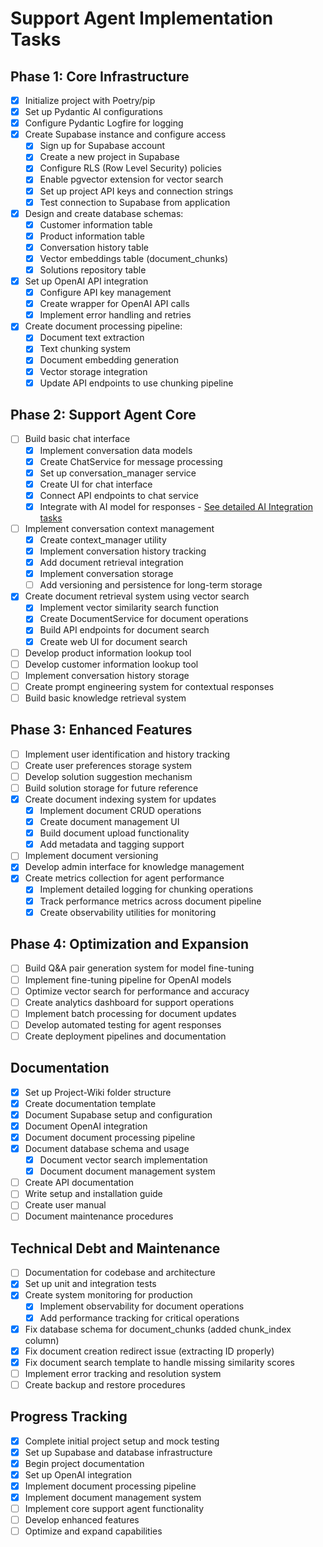 # Support Agent Implementation Tasks

## Phase 1: Core Infrastructure
- [x] Initialize project with Poetry/pip
- [x] Set up Pydantic AI configurations
- [x] Configure Pydantic Logfire for logging
- [x] Create Supabase instance and configure access
  - [x] Sign up for Supabase account
  - [x] Create a new project in Supabase
  - [x] Configure RLS (Row Level Security) policies
  - [x] Enable pgvector extension for vector search
  - [x] Set up project API keys and connection strings
  - [x] Test connection to Supabase from application
- [x] Design and create database schemas:
  - [x] Customer information table
  - [x] Product information table
  - [x] Conversation history table
  - [x] Vector embeddings table (document_chunks)
  - [x] Solutions repository table
- [x] Set up OpenAI API integration
  - [x] Configure API key management
  - [x] Create wrapper for OpenAI API calls
  - [x] Implement error handling and retries
- [x] Create document processing pipeline:
  - [x] Document text extraction
  - [x] Text chunking system
  - [x] Document embedding generation
  - [x] Vector storage integration
  - [x] Update API endpoints to use chunking pipeline

## Phase 2: Support Agent Core
- [ ] Build basic chat interface
  - [x] Implement conversation data models
  - [x] Create ChatService for message processing
  - [x] Set up conversation_manager service
  - [x] Create UI for chat interface
  - [x] Connect API endpoints to chat service
  - [x] Integrate with AI model for responses - [See detailed AI Integration tasks](./AI-Integration-Tasks.md)
- [ ] Implement conversation context management
  - [x] Create context_manager utility
  - [x] Implement conversation history tracking
  - [x] Add document retrieval integration
  - [x] Implement conversation storage
  - [ ] Add versioning and persistence for long-term storage
- [x] Create document retrieval system using vector search
  - [x] Implement vector similarity search function
  - [x] Create DocumentService for document operations
  - [x] Build API endpoints for document search
  - [x] Create web UI for document search
- [ ] Develop product information lookup tool
- [ ] Develop customer information lookup tool
- [ ] Implement conversation history storage
- [ ] Create prompt engineering system for contextual responses
- [ ] Build basic knowledge retrieval system

## Phase 3: Enhanced Features
- [ ] Implement user identification and history tracking
- [ ] Create user preferences storage system
- [ ] Develop solution suggestion mechanism
- [ ] Build solution storage for future reference
- [x] Create document indexing system for updates
  - [x] Implement document CRUD operations
  - [x] Create document management UI
  - [x] Build document upload functionality
  - [x] Add metadata and tagging support
- [ ] Implement document versioning
- [x] Develop admin interface for knowledge management
- [x] Create metrics collection for agent performance
  - [x] Implement detailed logging for chunking operations
  - [x] Track performance metrics across document pipeline
  - [x] Create observability utilities for monitoring

## Phase 4: Optimization and Expansion
- [ ] Build Q&A pair generation system for model fine-tuning
- [ ] Implement fine-tuning pipeline for OpenAI models
- [ ] Optimize vector search for performance and accuracy
- [ ] Create analytics dashboard for support operations
- [ ] Implement batch processing for document updates
- [ ] Develop automated testing for agent responses
- [ ] Create deployment pipelines and documentation

## Documentation
- [x] Set up Project-Wiki folder structure
- [x] Create documentation template
- [x] Document Supabase setup and configuration
- [x] Document OpenAI integration
- [x] Document document processing pipeline
- [x] Document database schema and usage
  - [x] Document vector search implementation
  - [x] Document document management system
- [ ] Create API documentation
- [ ] Write setup and installation guide
- [ ] Create user manual
- [ ] Document maintenance procedures

## Technical Debt and Maintenance
- [ ] Documentation for codebase and architecture
- [x] Set up unit and integration tests
- [x] Create system monitoring for production
  - [x] Implement observability for document operations
  - [x] Add performance tracking for critical operations
- [x] Fix database schema for document_chunks (added chunk_index column)
- [x] Fix document creation redirect issue (extracting ID properly)
- [x] Fix document search template to handle missing similarity scores
- [ ] Implement error tracking and resolution system
- [ ] Create backup and restore procedures 

## Progress Tracking
- [x] Complete initial project setup and mock testing
- [x] Set up Supabase and database infrastructure
- [x] Begin project documentation
- [x] Set up OpenAI integration
- [x] Implement document processing pipeline
- [x] Implement document management system
- [ ] Implement core support agent functionality
- [ ] Develop enhanced features
- [ ] Optimize and expand capabilities 